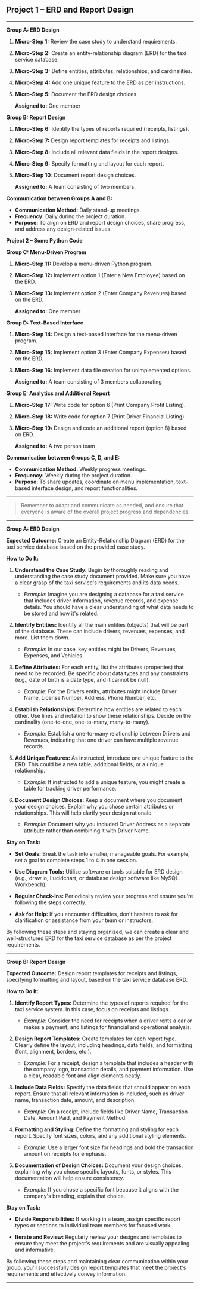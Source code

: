 ## **Project 1 – ERD and Report Design**

___

**Group A: ERD Design**

1. **Micro-Step 1:** Review the case study to understand requirements.
2. **Micro-Step 2:** Create an entity-relationship diagram (ERD) for the taxi service database.
3. **Micro-Step 3:** Define entities, attributes, relationships, and cardinalities.
4. **Micro-Step 4:** Add one unique feature to the ERD as per instructions.
5. **Micro-Step 5:** Document the ERD design choices.
   
   **Assigned to:** One member

**Group B: Report Design**

1. **Micro-Step 6:** Identify the types of reports required (receipts, listings).
2. **Micro-Step 7:** Design report templates for receipts and listings.
3. **Micro-Step 8:** Include all relevant data fields in the report designs.
4. **Micro-Step 9:** Specify formatting and layout for each report.
5. **Micro-Step 10:** Document report design choices.
   
   **Assigned to:** A team consisting of two members.

**Communication between Groups A and B:**

- **Communication Method:** Daily stand-up meetings.
- **Frequency:** Daily during the project duration.
- **Purpose:** To align on ERD and report design choices, share progress, and address any design-related issues.

**Project 2 – Some Python Code**

**Group C: Menu-Driven Program**

1. **Micro-Step 11:** Develop a menu-driven Python program.
2. **Micro-Step 12:** Implement option 1 (Enter a New Employee) based on the ERD.
3. **Micro-Step 13:** Implement option 2 (Enter Company Revenues) based on the ERD.
   
   **Assigned to:** One member

**Group D: Text-Based Interface**

1. **Micro-Step 14:** Design a text-based interface for the menu-driven program.
2. **Micro-Step 15:** Implement option 3 (Enter Company Expenses) based on the ERD.
3. **Micro-Step 16:** Implement data file creation for unimplemented options.
   
   **Assigned to:** A team consisting of 3 members collaborating

**Group E: Analytics and Additional Report**

1. **Micro-Step 17:** Write code for option 6 (Print Company Profit Listing).
2. **Micro-Step 18:** Write code for option 7 (Print Driver Financial Listing).
3. **Micro-Step 19:** Design and code an additional report (option 8) based on ERD.
   
   **Assigned to:** A two person team

**Communication between Groups C, D, and E:**

- **Communication Method:** Weekly progress meetings.
- **Frequency:** Weekly during the project duration.
- **Purpose:** To share updates, coordinate on menu implementation, text-based interface design, and report functionalities.

___

> Remember to adapt and communicate as needed, and ensure that everyone is aware of the overall project progress and dependencies.

___

**Group A: ERD Design**

**Expected Outcome:** Create an Entity-Relationship Diagram (ERD) for the taxi service database based on the provided case study.

**How to Do It:**

1. **Understand the Case Study:** Begin by thoroughly reading and understanding the case study document provided. Make sure you have a clear grasp of the taxi service's requirements and its data needs.

   - *Example*: Imagine you are designing a database for a taxi service that includes driver information, revenue records, and expense details. You should have a clear understanding of what data needs to be stored and how it's related.

2. **Identify Entities:** Identify all the main entities (objects) that will be part of the database. These can include drivers, revenues, expenses, and more. List them down.

   - *Example*: In our case, key entities might be Drivers, Revenues, Expenses, and Vehicles.

3. **Define Attributes:** For each entity, list the attributes (properties) that need to be recorded. Be specific about data types and any constraints (e.g., date of birth is a date type, and it cannot be null).

   - *Example*: For the Drivers entity, attributes might include Driver Name, License Number, Address, Phone Number, etc.

4. **Establish Relationships:** Determine how entities are related to each other. Use lines and notation to show these relationships. Decide on the cardinality (one-to-one, one-to-many, many-to-many).

   - *Example*: Establish a one-to-many relationship between Drivers and Revenues, indicating that one driver can have multiple revenue records.

5. **Add Unique Features:** As instructed, introduce one unique feature to the ERD. This could be a new table, additional fields, or a unique relationship.

   - *Example*: If instructed to add a unique feature, you might create a table for tracking driver performance.

6. **Document Design Choices:** Keep a document where you document your design choices. Explain why you chose certain attributes or relationships. This will help clarify your design rationale.

   - *Example*: Document why you included Driver Address as a separate attribute rather than combining it with Driver Name.

**Stay on Task:**

- **Set Goals:** Break the task into smaller, manageable goals. For example, set a goal to complete steps 1 to 4 in one session.

- **Use Diagram Tools:** Utilize software or tools suitable for ERD design (e.g., draw.io, Lucidchart, or database design software like MySQL Workbench).

- **Regular Check-Ins:** Periodically review your progress and ensure you're following the steps correctly.

- **Ask for Help:** If you encounter difficulties, don't hesitate to ask for clarification or assistance from your team or instructors.

By following these steps and staying organized, we can create a clear and well-structured ERD for the taxi service database as per the project requirements.

___

**Group B: Report Design**

**Expected Outcome:** Design report templates for receipts and listings, specifying formatting and layout, based on the taxi service database ERD.

**How to Do It:**

1. **Identify Report Types:** Determine the types of reports required for the taxi service system. In this case, focus on receipts and listings.

   - *Example*: Consider the need for receipts when a driver rents a car or makes a payment, and listings for financial and operational analysis.

2. **Design Report Templates:** Create templates for each report type. Clearly define the layout, including headings, data fields, and formatting (font, alignment, borders, etc.).

   - *Example*: For a receipt, design a template that includes a header with the company logo, transaction details, and payment information. Use a clear, readable font and align elements neatly.

3. **Include Data Fields:** Specify the data fields that should appear on each report. Ensure that all relevant information is included, such as driver name, transaction date, amount, and description.

   - *Example*: On a receipt, include fields like Driver Name, Transaction Date, Amount Paid, and Payment Method.

4. **Formatting and Styling:** Define the formatting and styling for each report. Specify font sizes, colors, and any additional styling elements.

   - *Example*: Use a larger font size for headings and bold the transaction amount on receipts for emphasis.

5. **Documentation of Design Choices:** Document your design choices, explaining why you chose specific layouts, fonts, or styles. This documentation will help ensure consistency.

   - *Example*: If you chose a specific font because it aligns with the company's branding, explain that choice.

**Stay on Task:**

- **Divide Responsibilities:** If working in a team, assign specific report types or sections to individual team members for focused work.

- **Iterate and Review:** Regularly review your designs and templates to ensure they meet the project's requirements and are visually appealing and informative.

By following these steps and maintaining clear communication within your group, you'll successfully design report templates that meet the project's requirements and effectively convey information.

___
